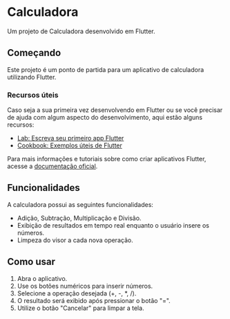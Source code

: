 # Calculadora

Um projeto de Calculadora desenvolvido em Flutter.

## Começando

Este projeto é um ponto de partida para um aplicativo de calculadora utilizando Flutter.

### Recursos úteis

Caso seja a sua primeira vez desenvolvendo em Flutter ou se você precisar de ajuda com algum aspecto do desenvolvimento, aqui estão alguns recursos:

- [Lab: Escreva seu primeiro app Flutter](https://docs.flutter.dev/get-started/codelab)
- [Cookbook: Exemplos úteis de Flutter](https://docs.flutter.dev/cookbook)

Para mais informações e tutoriais sobre como criar aplicativos Flutter, acesse a [documentação oficial](https://docs.flutter.dev/).

## Funcionalidades

A calculadora possui as seguintes funcionalidades:

- Adição, Subtração, Multiplicação e Divisão.
- Exibição de resultados em tempo real enquanto o usuário insere os números.
- Limpeza do visor a cada nova operação.

## Como usar

1. Abra o aplicativo.
2. Use os botões numéricos para inserir números.
3. Selecione a operação desejada (+, -, *, /).
4. O resultado será exibido após pressionar o botão "=".
5. Utilize o botão "Cancelar" para limpar a tela.

